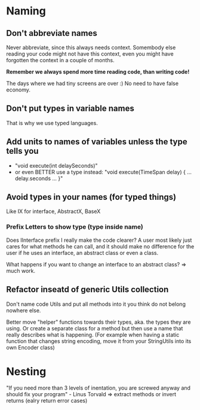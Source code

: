 # Naming

## Don't abbreviate names
Never abbreviate, since this always needs context.
Somembody else reading your code might not have this context, even you might
have forgotten the context in a couple of months.

**Remember we always spend more time reading code, than writing code!**

The days where we had tiny screens are over :)
No need to have false economy.



## Don't put types in variable names
That is why we use typed languages.



## Add units to names of variables unless the type tells you 
- "void execute(int delaySeconds)" 
- or even BETTER use a type instead: "void execute(TimeSpan delay) { ... delay.seconds ... }"



## Avoid types in your names (for typed things)
Like IX for interface, AbstractX, BaseX

### Prefix Letters to show type (type inside name)
Does IInterface prefix I really make the code clearer?
A user most likely just cares for what methods he can call,
and it should make no difference for the user if he uses an interface,
an abstract class or even a class.

What happens if you want to change an interface to an abstract class? => much work.


## Refactor inseatd of generic Utils collection
Don't name code Utils and put all methods into it you think do not belong nowhere else.

Better move "helper" functions towards their types, aka. the types they are using.
Or create a separate class for a method but then use a name that really describes what is happening.
  (For example when having a static function that changes string encoding, move it from your StringUtils into
  its own Encoder class)



# Nesting

"If you need more than 3 levels of inentation, you are screwed anyway and should fix your program" - Linus Torvald
=> extract methods or invert returns (ealry return error cases)
